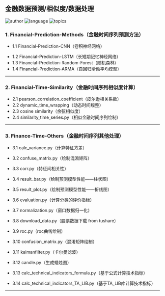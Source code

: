 ## 金融数据预测/相似度/数据处理

![author](https://img.shields.io/static/v1?label=Author&message=junmingguo&color=green)    ![language](https://img.shields.io/static/v1?label=Language&message=python3&color=orange) 
![topics](https://img.shields.io/static/v1?label=Language&message=financial-data&color=blue)


### 1. Financial-Prediction-Methods（金融时间序列预测方法）

- 1.1 Financial-Prediction-CNN（卷积神经网络）

* 1.2 Financial-Prediction-LSTM（长短期记忆神经网络）
* 1.3 Financial-Prediction-Random-Forest（随机森林）
* 1.4 Financial-Prediction-ARMA（自回归滑动平均模型）

---

### 2. Financial-Time-Similarity（金融时间序列相似度计算）

* 2.1 pearson_correlation_coefficient（皮尔逊相关系数）
* 2.2 dynamic_time_wrapping（动态时间规整）
* 2.3 cosine similarity（余弦相似度）
* 2.4 similarity_time_series.py（相似金融时间序列绘制）

---

### 3. Finance-Time-Others（金融时间序列其他处理）

- 3.1 calc_variance.py（计算特征方差）

- 3.2 confuse_matrix.py（绘制混淆矩阵）

- 3.3 corr.py（特征间相关性）

- 3.4 result_bar.py（绘制预测模型性能——柱状图）

- 3.5 result_plot.py（绘制预测模型性能——折线图）

- 3.6 evaluation.py（计算分类的评价指标）

- 3.7 normalization.py（窗口数据归一化）

- 3.8 download_data.py（股票数据下载 from tushare）

- 3.9 roc.py（roc曲线绘制）

- 3.10 confusion_matrix.py（混淆矩阵绘制）

- 3.11 kalmanfilter.py（卡尔曼滤波）
- 3.12 candle.py（生成蜡烛图）
- 3.13 calc_technical_indicators_formula.py（基于公式计算技术指标）
- 3.14 calc_technical_indicators_TA_LIB.py（基于TA_LIB库计算技术指标）

****

